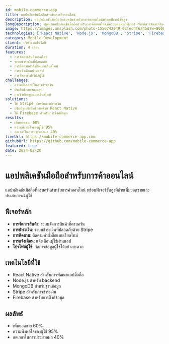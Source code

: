 ```yaml
---
id: mobile-commerce-app
title: แอปพลิเคชันมือถือสำหรับการค้าออนไลน์
description: แอปพลิเคชันมือถือที่ครบครันสำหรับการค้าออนไลน์พร้อมฟีเจอร์ขั้นสูง
longDescription: พัฒนาแอปพลิเคชันมือถือสำหรับการค้าออนไลน์ที่ครอบคลุมทุกฟีเจอร์ ตั้งแต่การจัดการสินค้า การชำระเงิน ไปจนถึงการติดตามคำสั่งซื้อ
image: https://images.unsplash.com/photo-1556742049-0cfed4f6a45d?w=800&h=600&fit=crop
technologies: ['React Native', 'Node.js', 'MongoDB', 'Stripe', 'Firebase']
category: Mobile Development
client: บริษัทเทคโนโลยี
duration: 4 เดือน
features:
  - การจัดการสินค้าออนไลน์
  - ระบบชำระเงินที่ปลอดภัย
  - การติดตามคำสั่งซื้อแบบเรียลไทม์
  - การแจ้งเตือนผ่านแอป
  - การจัดการโปรไฟล์ผู้ใช้
challenges:
  - ความปลอดภัยในการชำระเงิน
  - ประสิทธิภาพของแอป
  - การซิงค์ข้อมูลแบบเรียลไทม์
solutions:
  - ใช้ Stripe สำหรับการชำระเงิน
  - ปรับปรุงประสิทธิภาพด้วย React Native
  - ใช้ Firebase สำหรับการซิงค์ข้อมูล
results:
  - เพิ่มยอดขาย 60%
  - ความพึงพอใจของผู้ใช้ 95%
  - ลดเวลาในการประมวลผล 40%
liveUrl: https://mobile-commerce-app.com
githubUrl: https://github.com/mobile-commerce-app
featured: true
date: 2024-02-20
---
```


# แอปพลิเคชันมือถือสำหรับการค้าออนไลน์

แอปพลิเคชันมือถือที่ครบครันสำหรับการค้าออนไลน์ พร้อมฟีเจอร์ขั้นสูงที่ช่วยเพิ่มยอดขายและประสบการณ์ผู้ใช้

## ฟีเจอร์หลัก

- **การจัดการสินค้า**: ระบบจัดการสินค้าที่ครบครัน
- **การชำระเงิน**: ระบบชำระเงินที่ปลอดภัยด้วย Stripe
- **การติดตาม**: ติดตามคำสั่งซื้อแบบเรียลไทม์
- **การแจ้งเตือน**: แจ้งเตือนผู้ใช้ผ่านแอป
- **โปรไฟล์ผู้ใช้**: จัดการข้อมูลผู้ใช้ได้อย่างสะดวก

## เทคโนโลยีที่ใช้

- React Native สำหรับการพัฒนาแอปมือถือ
- Node.js สำหรับ backend
- MongoDB สำหรับฐานข้อมูล
- Stripe สำหรับการชำระเงิน
- Firebase สำหรับการซิงค์ข้อมูล

## ผลลัพธ์

- เพิ่มยอดขาย 60%
- ความพึงพอใจของผู้ใช้ 95%
- ลดเวลาในการประมวลผล 40%
